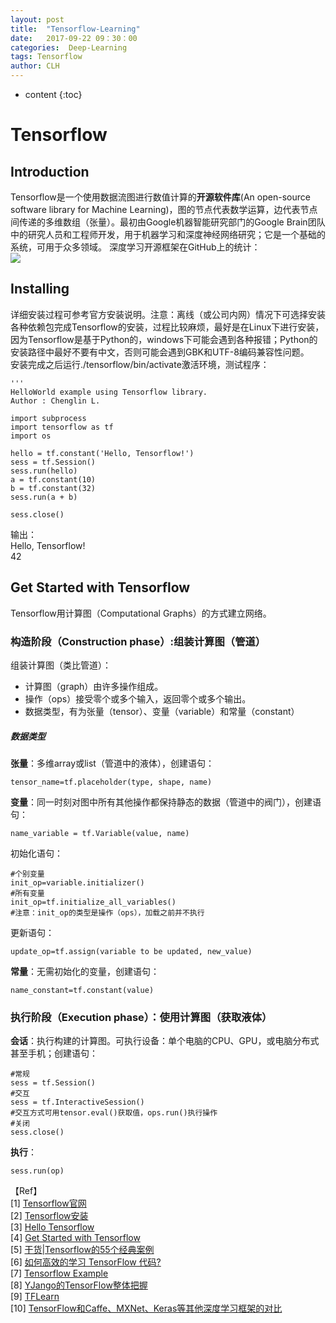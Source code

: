 ```yaml
---
layout: post
title:  "Tensorflow-Learning"
date:   2017-09-22 09：30：00
categories:  Deep-Learning
tags: Tensorflow
author: CLH
---
```


* content
{:toc}

# Tensorflow #
## Introduction ##
Tensorflow是一个使用数据流图进行数值计算的**开源软件库**(An open-source software library for Machine Learning)，图的节点代表数学运算，边代表节点间传递的多维数组（张量）。最初由Google机器智能研究部门的Google Brain团队中的研究人员和工程师开发，用于机器学习和深度神经网络研究；它是一个基础的系统，可用于众多领域。 深度学习开源框架在GitHub上的统计：    
![](https://i.imgur.com/AnNFTOQ.jpg)    
## Installing ##
详细安装过程可参考官方安装说明。注意：离线（或公司内网）情况下可选择安装各种依赖包完成Tensorflow的安装，过程比较麻烦，最好是在Linux下进行安装，因为Tensorflow是基于Python的，windows下可能会遇到各种报错；Python的安装路径中最好不要有中文，否则可能会遇到GBK和UTF-8编码兼容性问题。    
安装完成之后运行./tensorflow/bin/activate激活环境，测试程序：    

	'''
	HelloWorld example using Tensorflow library.   
	Author : Chenglin L.   
		
	import subprocess
	import tensorflow as tf 
	import os
		
	hello = tf.constant('Hello, Tensorflow!')
	sess = tf.Session()
	sess.run(hello)
	a = tf.constant(10)
	b = tf.constant(32)
	sess.run(a + b)
	
	sess.close()

    
输出：    
Hello, Tensorflow!   
42    
## Get Started with Tensorflow ##
Tensorflow用计算图（Computational Graphs）的方式建立网络。    
### 构造阶段（Construction phase）:组装计算图（管道） ###
组装计算图（类比管道）：    

- 计算图（graph）由许多操作组成。
- 操作（ops）接受零个或多个输入，返回零个或多个输出。
- 数据类型，有为张量（tensor）、变量（variable）和常量（constant）   

##### 数据类型 #####
**张量**：多维array或list（管道中的液体），创建语句：    

    tensor_name=tf.placeholder(type, shape, name)   
**变量**：同一时刻对图中所有其他操作都保持静态的数据（管道中的阀门），创建语句：     
	
	name_variable = tf.Variable(value, name)    
初始化语句：    

	#个别变量
	init_op=variable.initializer()
	#所有变量
	init_op=tf.initialize_all_variables()
	#注意：init_op的类型是操作（ops），加载之前并不执行    
更新语句：   

	update_op=tf.assign(variable to be updated, new_value)    

**常量**：无需初始化的变量，创建语句：    

	name_constant=tf.constant(value)

### 执行阶段（Execution phase）：使用计算图（获取液体） ###
**会话**：执行构建的计算图。可执行设备：单个电脑的CPU、GPU，或电脑分布式甚至手机；创建语句：    

	#常规
	sess = tf.Session()
	#交互
	sess = tf.InteractiveSession()
	#交互方式可用tensor.eval()获取值，ops.run()执行操作
	#关闭
	sess.close()    
**执行**：    

	sess.run(op)


【Ref】    
[1] [Tensorflow官网](https://www.tensorflow.org/)    
[2] [Tensorflow安装](https://www.tensorflow.org/install/)      
[3] [Hello Tensorflow](https://github.com/clhne/Tensorflow-projects/tree/master/Tensorflow-Examples/examples)    
[4] [Get Started with Tensorflow](https://www.tensorflow.org/get_started/get_started)    
[5] [干货|Tensorflow的55个经典案例](https://zhuanlan.zhihu.com/p/27577246)    
[6] [如何高效的学习 TensorFlow 代码?](https://www.zhihu.com/question/41667903)     
[7] [Tensorflow Example](https://github.com/aymericdamien/TensorFlow-Examples)     
[8] [YJango的TensorFlow整体把握](https://zhuanlan.zhihu.com/p/23932714)     
[9] [TFLearn](http://tflearn.org/)     
[10] [TensorFlow和Caffe、MXNet、Keras等其他深度学习框架的对比](https://www.leiphone.com/news/201702/T5e31Y2ZpeG1ZtaN.html)